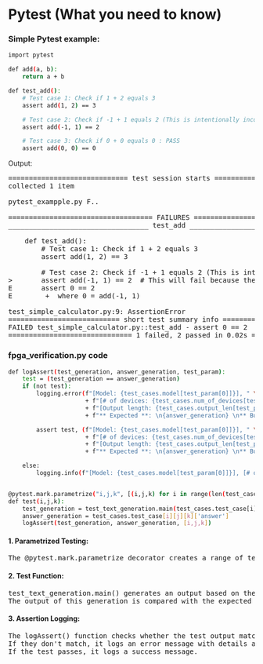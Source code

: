 # Pytest (What you need to know)

### Simple Pytest example:
```bash
import pytest

def add(a, b):
    return a + b

def test_add():
    # Test case 1: Check if 1 + 2 equals 3
    assert add(1, 2) == 3

    # Test case 2: Check if -1 + 1 equals 2 (This is intentionally incorrect)
    assert add(-1, 1) == 2

    # Test case 3: Check if 0 + 0 equals 0 : PASS
    assert add(0, 0) == 0
```
Output:
<pre>
============================= test session starts ==============================
collected 1 item

pytest_exampple.py F..                                         [100%]

=================================== FAILURES ====================================
__________________________________ test_add _____________________________________

    def test_add():
        # Test case 1: Check if 1 + 2 equals 3
        assert add(1, 2) == 3

        # Test case 2: Check if -1 + 1 equals 2 (This is intentionally incorrect)
>       assert add(-1, 1) == 2  # This will fail because the correct answer is 0
E       assert 0 == 2
E        +  where 0 = add(-1, 1)

test_simple_calculator.py:9: AssertionError
=========================== short test summary info ============================
FAILED test_simple_calculator.py::test_add - assert 0 == 2
============================== 1 failed, 2 passed in 0.02s ======================
</pre>


### fpga_verification.py code
```bash
def logAssert(test_generation, answer_generation, test_param):
    test = (test_generation == answer_generation)
    if (not test):
        logging.error(f"[Model: {test_cases.model[test_param[0]]}], " \
                      + f"[# of devices: {test_cases.num_of_devices[test_param[1]]}], " \
                      + f"[Output length: {test_cases.output_len[test_param[2]]}]: \n" \
                      + f"** Expected **: \n{answer_generation} \n** But got **: \n{test_generation}\n")

        assert test, (f"[Model: {test_cases.model[test_param[0]]}], " \
                      + f"[# of devices: {test_cases.num_of_devices[test_param[1]]}], " \
                      + f"[Output length: {test_cases.output_len[test_param[2]]}]: \n" \
                      + f"** Expected **: \n{answer_generation} \n** But got **: \n{test_generation}\n")

    else:
        logging.info(f"[Model: {test_cases.model[test_param[0]]}], [# of devices: {test_cases.num_of_devices[test_param[1]]}], [Output length: {test_cases.output_len[test_param[2]]}]: \nSuccess!!!\n")


@pytest.mark.parametrize("i,j,k", [(i,j,k) for i in range(len(test_cases.model)) for j in range(len(test_cases.num_of_devices)) for k in range(len(test_cases.output_len))])
def test(i,j,k):
    test_generation = test_text_generation.main(test_cases.test_case[i][j][k])
    answer_generation = test_cases.test_case[i][j][k]['answer']
    logAssert(test_generation, answer_generation, [i,j,k])
```

#### 1. Parametrized Testing:
<pre>
The @pytest.mark.parametrize decorator creates a range of test cases based on all combinations of i, j, and k.
</pre>

#### 2. Test Function:
<pre>
test_text_generation.main() generates an output based on the given test case(test_cases.test_case[i][j][k]).
The output of this generation is compared with the expected answer in logAssert().
</pre>

#### 3. Assertion Logging:
<pre>
The logAssert() function checks whether the test output matches the expected answer(answer_generation).
If they don't match, it logs an error message with details about the test and raises an assertion error.
If the test passes, it logs a success message.
</pre>









